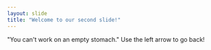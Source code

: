 ```yaml
---
layout: slide
title: "Welcome to our second slide!"
---
```

"You can't work on an empty stomach."
Use the left arrow to go back!
